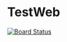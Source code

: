 # TestWeb

[![Board Status](https://kenttian.visualstudio.com/b8ab1991-bc06-4947-8201-222695fca2f5/a642de04-b90f-4f90-90d0-a9420c6aee68/_apis/work/boardbadge/cf0d2e77-07e4-472e-ac17-8441daef46ca)](https://kenttian.visualstudio.com/b8ab1991-bc06-4947-8201-222695fca2f5/_boards/board/t/a642de04-b90f-4f90-90d0-a9420c6aee68/Microsoft.RequirementCategory)

